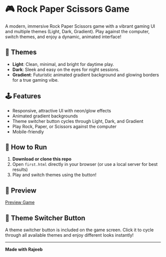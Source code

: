# 🎮 Rock Paper Scissors Game

A modern, immersive Rock Paper Scissors game with a vibrant gaming UI and multiple themes (Light, Dark, Gradient). Play against the computer, switch themes, and enjoy a dynamic, animated interface!

## 🌈 Themes
- **Light**: Clean, minimal, and bright for daytime play.
- **Dark**: Sleek and easy on the eyes for night sessions.
- **Gradient**: Futuristic animated gradient background and glowing borders for a true gaming vibe.

## 🕹️ Features
- Responsive, attractive UI with neon/glow effects
- Animated gradient backgrounds
- Theme switcher button cycles through Light, Dark, and Gradient
- Play Rock, Paper, or Scissors against the computer
- Mobile-friendly

## 🚀 How to Run
1. **Download or clone this repo**
2. Open `first.html` directly in your browser (or use a local server for best results)
3. Play and switch themes using the button!

## 🌟 Preview
   [Preview Game](rock-paper-scissor-gam.netlify.app)

## 🔘 Theme Switcher Button
A theme switcher button is included on the game screen. Click it to cycle through all available themes and enjoy different looks instantly!

---
**Made with Rajeeb**
